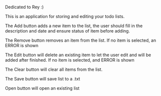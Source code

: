 Dedicated to Rey :)

This is an application for storing and editing your todo lists. 


The Add button adds a new item to the list, the user should fill in the description and date and ensure status of item before adding.

The Remove button removes an item from the list. 
If no item is selected, an ERROR is shown

The Edit button will delete an existing item to let the user edit and will be added after finished.
If no item is selected, and ERROR is shown

The Clear button will clear all items from the list.

The Save button will save list to a .txt

Open button will open an existing list
